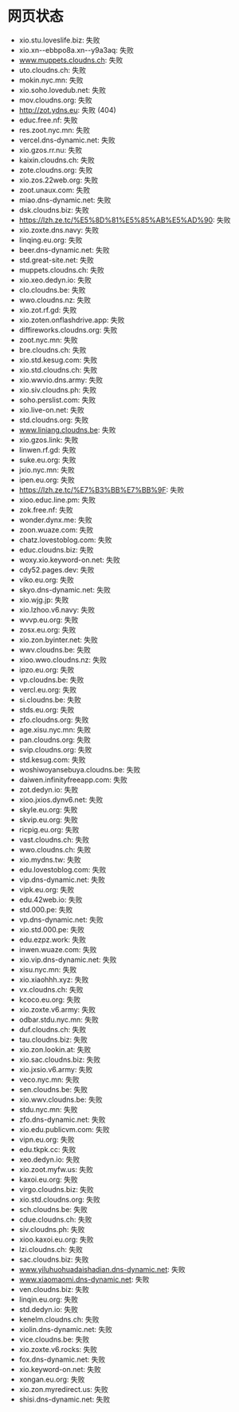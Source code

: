 # 网页状态
- xio.stu.loveslife.biz: 失败
- xio.xn--ebbpo8a.xn--y9a3aq: 失败
- www.muppets.cloudns.ch: 失败
- uto.cloudns.ch: 失败
- mokin.nyc.mn: 失败
- xio.soho.lovedub.net: 失败
- mov.cloudns.org: 失败
- http://zot.ydns.eu: 失败 (404)
- educ.free.nf: 失败
- res.zoot.nyc.mn: 失败
- vercel.dns-dynamic.net: 失败
- xio.gzos.rr.nu: 失败
- kaixin.cloudns.ch: 失败
- zote.cloudns.org: 失败
- xio.zos.22web.org: 失败
- zoot.unaux.com: 失败
- miao.dns-dynamic.net: 失败
- dsk.cloudns.biz: 失败
- https://lzh.ze.tc/%E5%8D%81%E5%85%AB%E5%AD%90: 失败
- xio.zoxte.dns.navy: 失败
- linqing.eu.org: 失败
- beer.dns-dynamic.net: 失败
- std.great-site.net: 失败
- muppets.cloudns.ch: 失败
- xio.xeo.dedyn.io: 失败
- clo.cloudns.be: 失败
- wwo.cloudns.nz: 失败
- xio.zot.rf.gd: 失败
- xio.zoten.onflashdrive.app: 失败
- diffireworks.cloudns.org: 失败
- zoot.nyc.mn: 失败
- bre.cloudns.ch: 失败
- xio.std.kesug.com: 失败
- xio.std.cloudns.ch: 失败
- xio.wwvio.dns.army: 失败
- xio.siv.cloudns.ph: 失败
- soho.perslist.com: 失败
- xio.live-on.net: 失败
- std.cloudns.org: 失败
- www.liniang.cloudns.be: 失败
- xio.gzos.link: 失败
- linwen.rf.gd: 失败
- suke.eu.org: 失败
- jxio.nyc.mn: 失败
- ipen.eu.org: 失败
- https://lzh.ze.tc/%E7%B3%BB%E7%BB%9F: 失败
- xioo.educ.line.pm: 失败
- zok.free.nf: 失败
- wonder.dynx.me: 失败
- zoon.wuaze.com: 失败
- chatz.lovestoblog.com: 失败
- educ.cloudns.biz: 失败
- woxy.xio.keyword-on.net: 失败
- cdy52.pages.dev: 失败
- viko.eu.org: 失败
- skyo.dns-dynamic.net: 失败
- xio.wjg.jp: 失败
- xio.lzhoo.v6.navy: 失败
- wvvp.eu.org: 失败
- zosx.eu.org: 失败
- xio.zon.byinter.net: 失败
- wwv.cloudns.be: 失败
- xioo.wwo.cloudns.nz: 失败
- ipzo.eu.org: 失败
- vp.cloudns.be: 失败
- vercl.eu.org: 失败
- si.cloudns.be: 失败
- stds.eu.org: 失败
- zfo.cloudns.org: 失败
- age.xisu.nyc.mn: 失败
- pan.cloudns.org: 失败
- svip.cloudns.org: 失败
- std.kesug.com: 失败
- woshiwoyansebuya.cloudns.be: 失败
- daiwen.infinityfreeapp.com: 失败
- zot.dedyn.io: 失败
- xioo.jxios.dynv6.net: 失败
- skyle.eu.org: 失败
- skvip.eu.org: 失败
- ricpig.eu.org: 失败
- vast.cloudns.ch: 失败
- wwo.cloudns.ch: 失败
- xio.mydns.tw: 失败
- edu.lovestoblog.com: 失败
- vip.dns-dynamic.net: 失败
- vipk.eu.org: 失败
- edu.42web.io: 失败
- std.000.pe: 失败
- vp.dns-dynamic.net: 失败
- xio.std.000.pe: 失败
- edu.ezpz.work: 失败
- inwen.wuaze.com: 失败
- xio.vip.dns-dynamic.net: 失败
- xisu.nyc.mn: 失败
- xio.xiaohhh.xyz: 失败
- vx.cloudns.ch: 失败
- kcoco.eu.org: 失败
- xio.zoxte.v6.army: 失败
- odbar.stdu.nyc.mn: 失败
- duf.cloudns.ch: 失败
- tau.cloudns.biz: 失败
- xio.zon.lookin.at: 失败
- xio.sac.cloudns.biz: 失败
- xio.jxsio.v6.army: 失败
- veco.nyc.mn: 失败
- sen.cloudns.be: 失败
- xio.wwv.cloudns.be: 失败
- stdu.nyc.mn: 失败
- zfo.dns-dynamic.net: 失败
- xio.edu.publicvm.com: 失败
- vipn.eu.org: 失败
- edu.tkpk.cc: 失败
- xeo.dedyn.io: 失败
- xio.zoot.myfw.us: 失败
- kaxoi.eu.org: 失败
- virgo.cloudns.biz: 失败
- xio.std.cloudns.org: 失败
- sch.cloudns.be: 失败
- cdue.cloudns.ch: 失败
- siv.cloudns.ph: 失败
- xioo.kaxoi.eu.org: 失败
- lzi.cloudns.ch: 失败
- sac.cloudns.biz: 失败
- www.yiluhuohuadaishadian.dns-dynamic.net: 失败
- www.xiaomaomi.dns-dynamic.net: 失败
- ven.cloudns.biz: 失败
- linqin.eu.org: 失败
- std.dedyn.io: 失败
- kenelm.cloudns.ch: 失败
- xiolin.dns-dynamic.net: 失败
- vice.cloudns.be: 失败
- xio.zoxte.v6.rocks: 失败
- fox.dns-dynamic.net: 失败
- xio.keyword-on.net: 失败
- xongan.eu.org: 失败
- xio.zon.myredirect.us: 失败
- shisi.dns-dynamic.net: 失败
